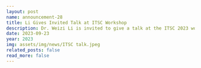```yaml
---
layout: post
name: announcement-28
title: Li Gives Invited Talk at ITSC Workshop
description: Dr. Weizi Li is invited to give a talk at the ITSC 2023 workshop <a href="https://2023.ieee-itsc.org/workshops/">“Data-driven and Empirical Research for Emerging Mixed Traffic (of Automated Vehicles and Human-driven Vehicles)”</a>. 
date: 2023-09-23
year: 2023
img: assets/img/news/ITSC talk.jpeg
related_posts: false
read_more: false 
---
```

